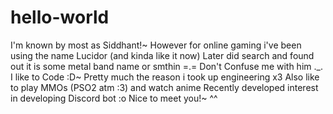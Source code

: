 # hello-world

I'm known by most as Siddhant!~
However for online gaming i've been using the name Lucidor (and kinda like it now)
Later did search and found out it is some metal band name or smthin =.=
Don't Confuse me with him ._.
I like to Code :D~ Pretty much the reason i took up engineering x3
Also like to play MMOs (PSO2 atm :3) and watch anime
Recently developed interest in developing Discord bot :o
Nice to meet you!~ ^^
